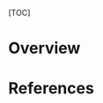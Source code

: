[TOC]

# Overview


# References

[wiki]: https://en.wikipedia.org/wiki/Dart_(programming_language)
[js-dart]: http://blog.sethladd.com/2014/05/i-ported-javascript-app-to-dart-heres.html
